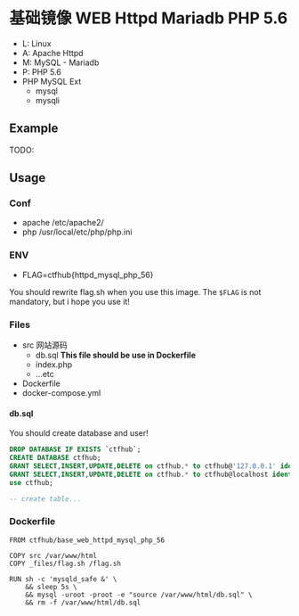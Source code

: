# 基础镜像 WEB Httpd Mariadb PHP 5.6

- L: Linux
- A: Apache Httpd
- M: MySQL - Mariadb
- P: PHP 5.6
- PHP MySQL Ext
    + mysql
    + mysqli

## Example

TODO:

## Usage

### Conf

- apache /etc/apache2/
- php /usr/local/etc/php/php.ini

### ENV

- FLAG=ctfhub{httpd_mysql_php_56}

You should rewrite flag.sh when you use this image.
The `$FLAG` is not mandatory, but i hope you use it!

### Files

- src 网站源码
    + db.sql **This file should be use in Dockerfile**
    + index.php
    + ...etc
- Dockerfile
- docker-compose.yml

#### db.sql

You should create database and user!

```sql
DROP DATABASE IF EXISTS `ctfhub`;
CREATE DATABASE ctfhub;
GRANT SELECT,INSERT,UPDATE,DELETE on ctfhub.* to ctfhub@'127.0.0.1' identified by 'ctfhub';
GRANT SELECT,INSERT,UPDATE,DELETE on ctfhub.* to ctfhub@localhost identified by 'ctfhub';
use ctfhub;

-- create table...
```

### Dockerfile

```
FROM ctfhub/base_web_httpd_mysql_php_56

COPY src /var/www/html
COPY _files/flag.sh /flag.sh

RUN sh -c 'mysqld_safe &' \
    && sleep 5s \
    && mysql -uroot -proot -e "source /var/www/html/db.sql" \
    && rm -f /var/www/html/db.sql
```

